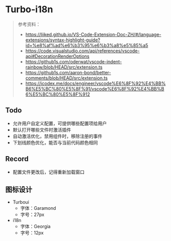 # Turbo-i18n

> 参考资料：
>
> - https://liiked.github.io/VS-Code-Extension-Doc-ZH/#/language-extensions/syntax-highlight-guide?id=%e8%af%ad%e6%b3%95%e6%b3%a8%e5%85%a5
> - https://code.visualstudio.com/api/references/vscode-api#DecorationRenderOptions
> - https://github1s.com/oderwat/vscode-indent-rainbow/blob/HEAD/src/extension.ts
> - https://github1s.com/aaron-bond/better-comments/blob/HEAD/src/extension.ts
> - https://icodex.me/docs/engineer/vscode%E6%8F%92%E4%BB%B6%E5%BC%80%E5%8F%91/vscode%E6%8F%92%E4%BB%B6%E5%BC%80%E5%8F%912

## Todo

- 允许用户自定义配置，可提供哪些配置项给用户
- 默认打开哪些文件时激活插件
- 自动激活优化，禁用组件时，移除注册的事件
- 下划线颜色优化，能否与当前代码颜色相同

## Record

- 配置文件更改后，记得重新加载窗口

## 图标设计

- Turboui
  - 字体：Garamond
  - 字号：27px
- i18n
  - 字体：Georgia
  - 字号：12px
